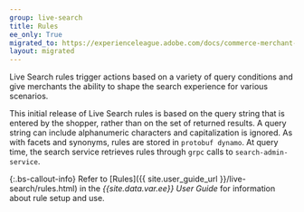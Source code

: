 ```yaml
---
group: live-search
title: Rules
ee_only: True
migrated_to: https://experienceleague.adobe.com/docs/commerce-merchant-services/live-search/live-search-admin/facets/rules.html
layout: migrated
---
```


Live Search rules trigger actions based on a variety of query conditions and give merchants the ability to shape the search experience for various scenarios.

This initial release of Live Search rules is based on the query string that is entered by the shopper, rather than on the set of returned results. A query string can include alphanumeric characters and capitalization is ignored. As with facets and synonyms, rules are stored in `protobuf dynamo`. At query time, the search service retrieves rules through `grpc` calls to `search-admin-service`.

{:.bs-callout-info}
Refer to [Rules]({{ site.user_guide_url }}/live-search/rules.html) in the _{{site.data.var.ee}} User Guide_ for information about rule setup and use.
